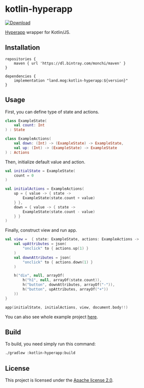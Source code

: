 # kotlin-hyperapp

[ ![Download](https://api.bintray.com/packages/monchi/maven/kotlin-hyperapp/images/download.svg) ](https://bintray.com/monchi/maven/kotlin-hyperapp/_latestVersion)

[Hyperapp](https://github.com/jorgebucaran/hyperapp) wrapper for Kotlin/JS.

## Installation

```
repositories {
    maven { url 'https://dl.bintray.com/monchi/maven' }
}

dependencies {
    implementation "land.mog:kotlin-hyperapp:${version}"
}
```

## Usage

First, you can define type of state and actions.

```kotlin
class ExampleState(
    val count: Int
) : State

class ExampleActions(
    val down: (Int) -> (ExampleState) -> ExampleState,
    val up: (Int) -> (ExampleState) -> ExampleState
) : Actions

```

Then, initialize default value and action.

```kotlin
val initialState = ExampleState(
    count = 0
)

val initialActions = ExampleActions(
    up = { value -> { state ->
        ExampleState(state.count + value)
    } },
    down = { value -> { state ->
        ExampleState(state.count - value)
    } }
)
```

Finally, construct view and run app.

```kotlin
val view =  { state: ExampleState, actions: ExampleActions ->
    val upAttributes = json(
        "onclick" to { actions.up(1) }
    )
    val downAttributes = json(
        "onclick" to { actions.down(1) }
    )

    h("div", null, arrayOf(
        h("h1", null, arrayOf(state.count)),
        h("button", downAttributes, arrayOf("-")),
        h("button", upAttributes, arrayOf("+"))
    ))
}

app(initialState, initialActions, view, document.body!!)
```

You can also see whole example project [here](https://github.com/Monchi/kotlin-hyperapp/tree/master/example).

## Build

To build, you need simply run this command:

```bash
./gradlew :kotlin-hyperapp:build
```

## License

This project is licensed under the [Apache license 2.0](https://github.com/Monchi/kotlin-hyperapp/blob/master/LICENSE).
